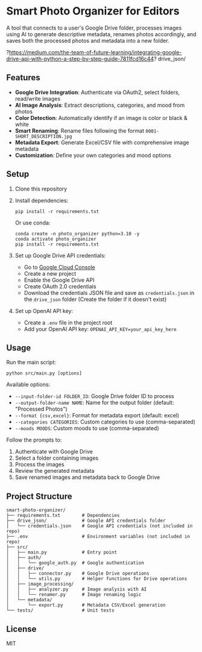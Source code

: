 # Smart Photo Organizer for Editors

A tool that connects to a user's Google Drive folder, processes images using AI to generate descriptive metadata, renames photos accordingly, and saves both the processed photos and metadata into a new folder.

?https://medium.com/the-team-of-future-learning/integrating-google-drive-api-with-python-a-step-by-step-guide-7811fcd16c44? 
drive_json/

## Features

- **Google Drive Integration**: Authenticate via OAuth2, select folders, read/write images
- **AI Image Analysis**: Extract descriptions, categories, and mood from photos
- **Color Detection**: Automatically identify if an image is color or black & white
- **Smart Renaming**: Rename files following the format `0001-SHORT_DESCRIPTION.jpg`
- **Metadata Export**: Generate Excel/CSV file with comprehensive image metadata
- **Customization**: Define your own categories and mood options

## Setup

1. Clone this repository
2. Install dependencies:
   ```
   pip install -r requirements.txt
   ```
   Or use conda:
   ```
   conda create -n photo_organizer python=3.10 -y
   conda activate photo_organizer
   pip install -r requirements.txt
   ```

3. Set up Google Drive API credentials:
   - Go to [Google Cloud Console](https://console.cloud.google.com/)
   - Create a new project
   - Enable the Google Drive API
   - Create OAuth 2.0 credentials
   - Download the credentials JSON file and save as `credentials.json` in the `drive_json` folder
     (Create the folder if it doesn't exist)

4. Set up OpenAI API key:
   - Create a `.env` file in the project root
   - Add your OpenAI API key: `OPENAI_API_KEY=your_api_key_here`

## Usage

Run the main script:

```
python src/main.py [options]
```

Available options:
- `--input-folder-id FOLDER_ID`: Google Drive folder ID to process
- `--output-folder-name NAME`: Name for the output folder (default: "Processed Photos")
- `--format {csv,excel}`: Format for metadata export (default: excel)
- `--categories CATEGORIES`: Custom categories to use (comma-separated)
- `--moods MOODS`: Custom moods to use (comma-separated)

Follow the prompts to:
1. Authenticate with Google Drive
2. Select a folder containing images
3. Process the images
4. Review the generated metadata
5. Save renamed images and metadata back to Google Drive

## Project Structure

```
smart-photo-organizer/
├── requirements.txt        # Dependencies
├── drive_json/             # Google API credentials folder
│   └── credentials.json    # Google API credentials (not included in repo)
├── .env                    # Environment variables (not included in repo)
├── src/
│   ├── main.py             # Entry point
│   ├── auth/
│   │   └── google_auth.py  # Google authentication
│   ├── drive/
│   │   ├── connector.py    # Google Drive operations
│   │   └── utils.py        # Helper functions for Drive operations
│   ├── image_processing/
│   │   ├── analyzer.py     # Image analysis with AI
│   │   └── renamer.py      # Image renaming logic
│   └── metadata/
│       └── export.py       # Metadata CSV/Excel generation
└── tests/                  # Unit tests
```

## License

MIT